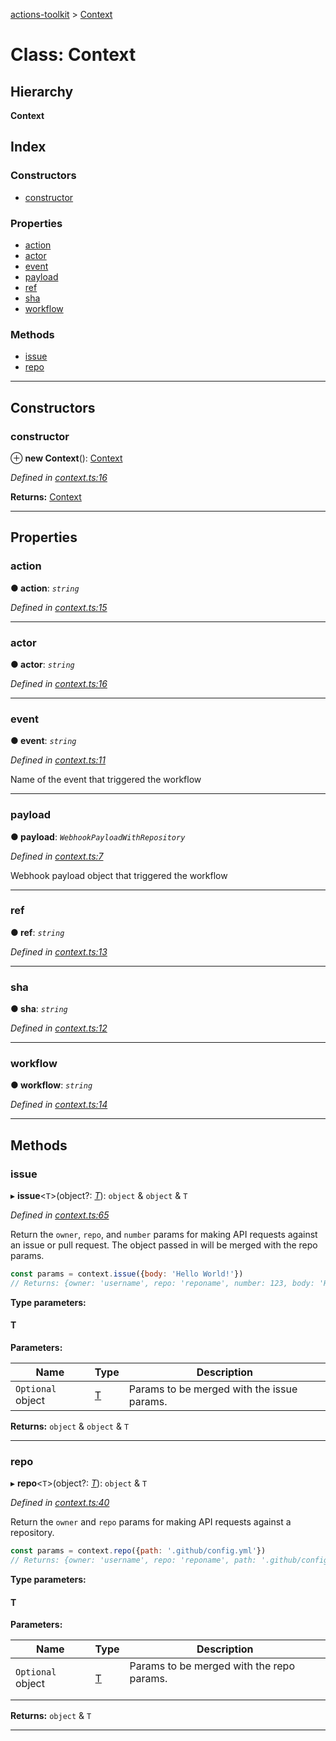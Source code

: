 [actions-toolkit](../README.md) > [Context](../classes/context.md)

# Class: Context

## Hierarchy

**Context**

## Index

### Constructors

* [constructor](context.md#constructor)

### Properties

* [action](context.md#action)
* [actor](context.md#actor)
* [event](context.md#event)
* [payload](context.md#payload)
* [ref](context.md#ref)
* [sha](context.md#sha)
* [workflow](context.md#workflow)

### Methods

* [issue](context.md#issue)
* [repo](context.md#repo)

---

## Constructors

<a id="constructor"></a>

###  constructor

⊕ **new Context**(): [Context](context.md)

*Defined in [context.ts:16](https://github.com/JasonEtco/actions-toolkit/blob/3dc7f95/src/context.ts#L16)*

**Returns:** [Context](context.md)

___

## Properties

<a id="action"></a>

###  action

**● action**: *`string`*

*Defined in [context.ts:15](https://github.com/JasonEtco/actions-toolkit/blob/3dc7f95/src/context.ts#L15)*

___
<a id="actor"></a>

###  actor

**● actor**: *`string`*

*Defined in [context.ts:16](https://github.com/JasonEtco/actions-toolkit/blob/3dc7f95/src/context.ts#L16)*

___
<a id="event"></a>

###  event

**● event**: *`string`*

*Defined in [context.ts:11](https://github.com/JasonEtco/actions-toolkit/blob/3dc7f95/src/context.ts#L11)*

Name of the event that triggered the workflow

___
<a id="payload"></a>

###  payload

**● payload**: *`WebhookPayloadWithRepository`*

*Defined in [context.ts:7](https://github.com/JasonEtco/actions-toolkit/blob/3dc7f95/src/context.ts#L7)*

Webhook payload object that triggered the workflow

___
<a id="ref"></a>

###  ref

**● ref**: *`string`*

*Defined in [context.ts:13](https://github.com/JasonEtco/actions-toolkit/blob/3dc7f95/src/context.ts#L13)*

___
<a id="sha"></a>

###  sha

**● sha**: *`string`*

*Defined in [context.ts:12](https://github.com/JasonEtco/actions-toolkit/blob/3dc7f95/src/context.ts#L12)*

___
<a id="workflow"></a>

###  workflow

**● workflow**: *`string`*

*Defined in [context.ts:14](https://github.com/JasonEtco/actions-toolkit/blob/3dc7f95/src/context.ts#L14)*

___

## Methods

<a id="issue"></a>

###  issue

▸ **issue**<`T`>(object?: *[T]()*):  `object` & `object` & `T`

*Defined in [context.ts:65](https://github.com/JasonEtco/actions-toolkit/blob/3dc7f95/src/context.ts#L65)*

Return the `owner`, `repo`, and `number` params for making API requests against an issue or pull request. The object passed in will be merged with the repo params.

```js
const params = context.issue({body: 'Hello World!'})
// Returns: {owner: 'username', repo: 'reponame', number: 123, body: 'Hello World!'}
```

**Type parameters:**

#### T 
**Parameters:**

| Name | Type | Description |
| ------ | ------ | ------ |
| `Optional` object | [T]() |  Params to be merged with the issue params. |

**Returns:**  `object` & `object` & `T`

___
<a id="repo"></a>

###  repo

▸ **repo**<`T`>(object?: *[T]()*):  `object` & `T`

*Defined in [context.ts:40](https://github.com/JasonEtco/actions-toolkit/blob/3dc7f95/src/context.ts#L40)*

Return the `owner` and `repo` params for making API requests against a repository.

```js
const params = context.repo({path: '.github/config.yml'})
// Returns: {owner: 'username', repo: 'reponame', path: '.github/config.yml'}
```

**Type parameters:**

#### T 
**Parameters:**

| Name | Type | Description |
| ------ | ------ | ------ |
| `Optional` object | [T]() |  Params to be merged with the repo params.<br><br> |

**Returns:**  `object` & `T`

___

